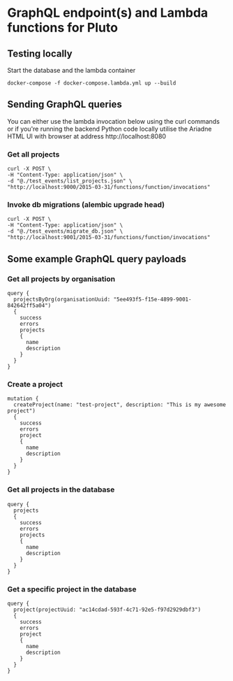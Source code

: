 # GraphQL endpoint(s) and Lambda functions for Pluto

## Testing locally

Start the database and the lambda container

```docker-compose -f docker-compose.lambda.yml up --build```

## Sending GraphQL queries

You can either use the lambda invocation below using the curl commands or if you're running the backend Python code
locally utilise the Ariadne HTML UI with browser at address http://localhost:8080 

### Get all projects
```
curl -X POST \
-H "Content-Type: application/json" \
-d "@./test_events/list_projects.json" \
"http://localhost:9000/2015-03-31/functions/function/invocations"
```

### Invoke db migrations (alembic upgrade head)
```
curl -X POST \
-H "Content-Type: application/json" \
-d "@./test_events/migrate_db.json" \
"http://localhost:9001/2015-03-31/functions/function/invocations"
```

## Some example GraphQL query payloads

### Get all projects by organisation
```
query { 
  projectsByOrg(organisationUuid: "5ee493f5-f15e-4899-9001-842642ff5a04") 
  { 
    success 
    errors 
    projects 
    { 
      name 
      description 
    }
  }
}
```

### Create a project
```
mutation { 
  createProject(name: "test-project", description: "This is my awesome project") 
  {
    success 
    errors 
    project 
    { 
      name 
      description 
    }
  }
}
```

### Get all projects in the database
```
query { 
  projects
  { 
    success 
    errors 
    projects 
    { 
      name 
      description 
    }
  }
}
```

### Get a specific project in the database
```
query { 
  project(projectUuid: "ac14cdad-593f-4c71-92e5-f97d2929dbf3")
  { 
    success 
    errors 
    project 
    { 
      name 
      description 
    }
  }
}
```